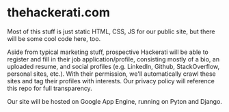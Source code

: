 thehackerati.com
================

Most of this stuff is just static HTML, CSS, JS for our public site, but there will be some cool code here, too.

Aside from typical marketing stuff, prospective Hackerati will be able to register and fill in their job application/profile, consisting mostly of a bio, an uploaded resume, and social profiles (e.g. LinkedIn, Github, StackOverflow, personal sites, etc.). With their permission, we'll automatically crawl these sites and tag their profiles with interests. Our privacy policy will reference this repo for full transparency.

Our site will be hosted on Google App Engine, running on Pyton and Django.
